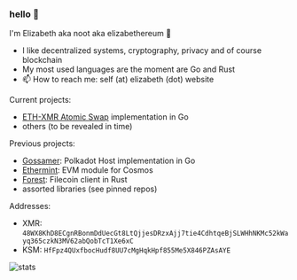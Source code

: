 ### hello 👋

<!--
**noot/noot** is a ✨ _special_ ✨ repository because its `README.md` (this file) appears on your GitHub profile.

Here are some ideas to get you started:

- 🔭 I’m currently working on ...
- 🌱 I’m currently learning ...
- 👯 I’m looking to collaborate on ...
- 🤔 I’m looking for help with ...
- 💬 Ask me about ...
- 📫 How to reach me: ...
- 😄 Pronouns: ...
- ⚡ Fun fact: ...
-->

I'm Elizabeth aka noot aka elizabethereum 🐀

- I like decentralized systems, cryptography, privacy and of course blockchain
- My most used languages are the moment are Go and Rust
- 📫 How to reach me: self (at) elizabeth (dot) website

Current projects:
- [ETH-XMR Atomic Swap](https://github.com/AthanorLabs/atomic-swap) implementation in Go
- others (to be revealed in time)

Previous projects:
- [Gossamer](https://github.com/ChainSafe/gossamer): Polkadot Host implementation in Go
- [Ethermint](https://github.com/evmos/ethermint): EVM module for Cosmos
- [Forest](https://github.com/ChainSafe/forest): Filecoin client in Rust
- assorted libraries (see pinned repos)

Addresses:
- XMR: `48WX8KhD8ECgnRBonmDdUecGt8LtQjjesDRzxAjj7tie4CdhtqeBjSLWHhNKMc52kWayq365czkN3MV62abQobTcT1Xe6xC`
- KSM: `HfFpz4QUxfbocHudf8UU7cMgHqkHpf855Me5X846PZAsAYE`

![stats](https://github-readme-stats.vercel.app/api?username=noot&count_private=true&show_icons=true&theme=onedark)

